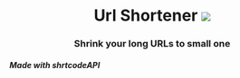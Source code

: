 <h1 align="center">Url Shortener <img src="https://img.icons8.com/external-icongeek26-linear-colour-icongeek26/28/000000/external-url-essentials-icongeek26-linear-colour-icongeek26.png"/></h1>

<h3 align="center">Shrink your long URLs to small one </h3>
<h5>Made with shrtcodeAPI</h5>
